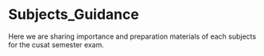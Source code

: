 # Subjects_Guidance
Here we are sharing importance and preparation materials of each subjects for the cusat semester exam.
